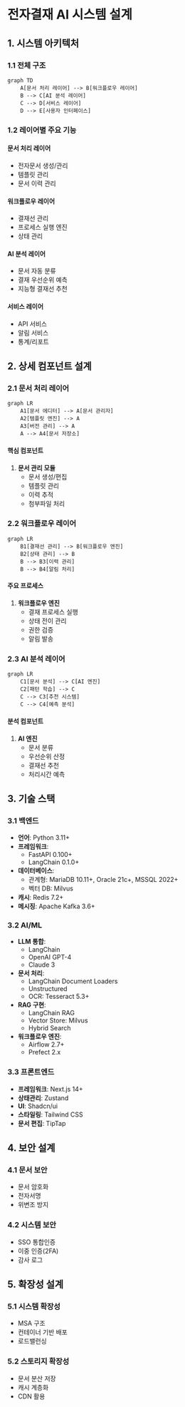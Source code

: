 # 전자결재 AI 시스템 설계

## 1. 시스템 아키텍처

### 1.1 전체 구조

```mermaid
graph TD
    A[문서 처리 레이어] --> B[워크플로우 레이어]
    B --> C[AI 분석 레이어]
    C --> D[서비스 레이어]
    D --> E[사용자 인터페이스]
```

### 1.2 레이어별 주요 기능

#### 문서 처리 레이어
- 전자문서 생성/관리
- 템플릿 관리
- 문서 이력 관리

#### 워크플로우 레이어
- 결재선 관리
- 프로세스 실행 엔진
- 상태 관리

#### AI 분석 레이어
- 문서 자동 분류
- 결재 우선순위 예측
- 지능형 결재선 추천

#### 서비스 레이어
- API 서비스
- 알림 서비스
- 통계/리포트

## 2. 상세 컴포넌트 설계

### 2.1 문서 처리 레이어

```mermaid
graph LR
    A1[문서 에디터] --> A[문서 관리자]
    A2[템플릿 엔진] --> A
    A3[버전 관리] --> A
    A --> A4[문서 저장소]
```

#### 핵심 컴포넌트
1. **문서 관리 모듈**
   - 문서 생성/편집
   - 템플릿 관리
   - 이력 추적
   - 첨부파일 처리

### 2.2 워크플로우 레이어

```mermaid
graph LR
    B1[결재선 관리] --> B[워크플로우 엔진]
    B2[상태 관리] --> B
    B --> B3[이력 관리]
    B --> B4[알림 처리]
```

#### 주요 프로세스
1. **워크플로우 엔진**
   - 결재 프로세스 실행
   - 상태 전이 관리
   - 권한 검증
   - 알림 발송

### 2.3 AI 분석 레이어

```mermaid
graph LR
    C1[문서 분석] --> C[AI 엔진]
    C2[패턴 학습] --> C
    C --> C3[추천 시스템]
    C --> C4[예측 분석]
```

#### 분석 컴포넌트
1. **AI 엔진**
   - 문서 분류
   - 우선순위 산정
   - 결재선 추천
   - 처리시간 예측

## 3. 기술 스택

### 3.1 백엔드
- **언어**: Python 3.11+
- **프레임워크**: 
  - FastAPI 0.100+
  - LangChain 0.1.0+
- **데이터베이스**: 
  - 관계형: MariaDB 10.11+, Oracle 21c+, MSSQL 2022+
  - 벡터 DB: Milvus
- **캐시**: Redis 7.2+
- **메시징**: Apache Kafka 3.6+

### 3.2 AI/ML
- **LLM 통합**:
  - LangChain
  - OpenAI GPT-4
  - Claude 3
- **문서 처리**:
  - LangChain Document Loaders
  - Unstructured
  - OCR: Tesseract 5.3+
- **RAG 구현**:
  - LangChain RAG
  - Vector Store: Milvus
  - Hybrid Search
- **워크플로우 엔진**: 
  - Airflow 2.7+
  - Prefect 2.x

### 3.3 프론트엔드
- **프레임워크**: Next.js 14+
- **상태관리**: Zustand
- **UI**: Shadcn/ui
- **스타일링**: Tailwind CSS
- **문서 편집**: TipTap

## 4. 보안 설계

### 4.1 문서 보안
- 문서 암호화
- 전자서명
- 위변조 방지

### 4.2 시스템 보안
- SSO 통합인증
- 이중 인증(2FA)
- 감사 로그

## 5. 확장성 설계

### 5.1 시스템 확장성
- MSA 구조
- 컨테이너 기반 배포
- 로드밸런싱

### 5.2 스토리지 확장성
- 문서 분산 저장
- 캐시 계층화
- CDN 활용 